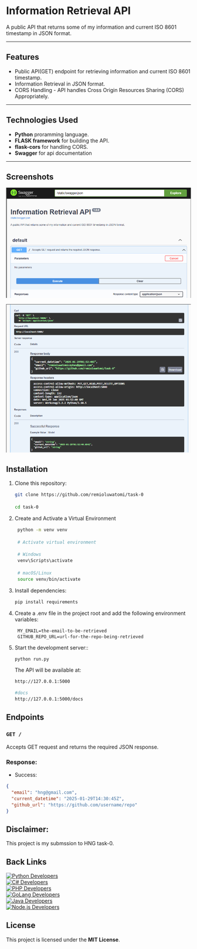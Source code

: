 # Information Retrieval API

A public API that returns some of my information and current ISO 8601 timestamp in JSON format.

---

## Features

- Public API(GET) endpoint for retrieving information and current ISO 8601 timestamp.
- Information Retrieval in JSON format.
- CORS Handling - API handles Cross Origin Resources Sharing (CORS) Appropriately.

---

## Technologies Used

- **Python** proramming language.
- **FLASK framework** for building the API.
- **flask-cors** for handling CORS.
- **Swagger** for api documentation

---

## Screenshots

![Screenshot of the Swagger API docs](/app/static/Screenshot%202025-01-29%20025432.png)

![Screenshot of the Swagger API docs](/app/static/Screenshot%202025-01-29%20025549.png)

## Installation

1. Clone this repository:

   ```bash
   git clone https://github.com/remioluwatomi/task-0

   cd task-0

   ```

2. Create and Activate a Virtual Environment

   ```bash
    python -m venv venv

    # Activate virtual environment

    # Windows
    venv\Scripts\activate

    # macOS/Linux
    source venv/bin/activate
   ```

3. Install dependencies:

   ```bash
   pip install requirements
   ```

4. Create a .env file in the project root and add the following environment variables:

   ```.env
    MY_EMAIL=the-email-to-be-retrieved
    GITHUB_REPO_URL=url-for-the-repo-being-retrieved
   ```

5. Start the development server::

   ```bash
   python run.py
   ```

   The API will be available at:

   ```bash
   http://127.0.0.1:5000
   ```

   ```bash
   #docs
   http://127.0.0.1:5000/docs
   ```

## Endpoints

### `GET /`

Accepts GET request and returns the required JSON response.

### Response:

- Success:

```json
{
  "email": "hng@gmail.com",
  "current_datetime": "2025-01-29T14:30:45Z",
  "github_url": "https://github.com/username/repo"
}
```

## Disclaimer:

This project is my submssion to HNG task-0.

## Back Links

[![Python Developers](https://img.shields.io/badge/Hire_Python_Developers-3030e6?style=for-the-badge)](https://hng.tech/hire/python-developers)  
[![C# Developers](https://img.shields.io/badge/Hire_C%23_Developers-2390c5?style=for-the-badge)](https://hng.tech/hire/csharp-developers)  
[![PHP Developers](https://img.shields.io/badge/Hire_PHP_Developers-6e7c00?style=for-the-badge)](https://hng.tech/hire/php-developers)  
[![GoLang Developers](https://img.shields.io/badge/Hire_GoLang_Developers-00a9ff?style=for-the-badge)](https://hng.tech/hire/golang-developers)  
[![Java Developers](https://img.shields.io/badge/Hire_Java_Developers-f4a261?style=for-the-badge)](https://hng.tech/hire/java-developers)  
[![Node.js Developers](https://img.shields.io/badge/Hire_Node.js_Developers-42b883?style=for-the-badge)](https://hng.tech/hire/nodejs-developers)

## License

This project is licensed under the **MIT License**.
